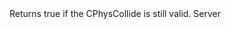 <function name="IsValid" parent="CPhysCollide" type="classfunc">
	<description>
		Returns true if the CPhysCollide is still valid.
		<added version="0.7"></added>
	</description>
	<realm>Server</realm>
	<args>
	</args>
	<rets>
		<ret name="" type="boolean"></ret>
	</rets>
</function>
